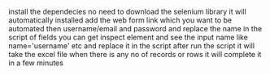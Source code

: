 install the dependecies 
no need to download the selenium library it will automatically installed 
add the web form link which you want to be automated 
then username/email and password 
and replace the name in the script of fields you can get inspect element and see the input name like name='username' etc and replace it in the script 
after run the script it will take the excel file when there is any no of records or rows it will complete it in a few minutes
